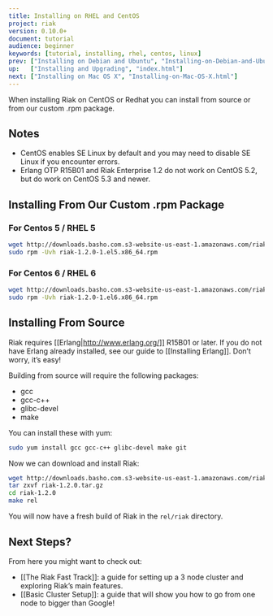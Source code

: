 ```yaml
---
title: Installing on RHEL and CentOS
project: riak
version: 0.10.0+
document: tutorial
audience: beginner
keywords: [tutorial, installing, rhel, centos, linux]
prev: ["Installing on Debian and Ubuntu", "Installing-on-Debian-and-Ubuntu.html"]
up:   ["Installing and Upgrading", "index.html"]
next: ["Installing on Mac OS X", "Installing-on-Mac-OS-X.html"]
---
```


When installing Riak on CentOS or Redhat you can install from source or from our custom .rpm package.

## Notes

* CentOS enables SE Linux by default and you may need to disable SE Linux if you encounter errors.
* Erlang OTP R15B01 and Riak Enterprise 1.2 do not work on CentOS 5.2, but do work on CentOS 5.3 and newer.

## Installing From Our Custom .rpm Package

### For Centos 5 / RHEL 5

```bash
wget http://downloads.basho.com.s3-website-us-east-1.amazonaws.com/riak/CURRENT/rhel/5/riak-1.2.0-1.el5.x86_64.rpm
sudo rpm -Uvh riak-1.2.0-1.el5.x86_64.rpm
```

### For Centos 6 / RHEL 6

```bash
wget http://downloads.basho.com.s3-website-us-east-1.amazonaws.com/riak/CURRENT/rhel/6/riak-1.2.0-1.el6.x86_64.rpm
sudo rpm -Uvh riak-1.2.0-1.el6.x86_64.rpm
```

## Installing From Source
Riak requires [[Erlang|http://www.erlang.org/]] R15B01 or later. If you do not have Erlang already installed, see our guide to [[Installing Erlang]]. Don’t worry, it’s easy!

Building from source will require the following packages:

* gcc
* gcc-c++
* glibc-devel
* make

You can install these with yum:

```bash
sudo yum install gcc gcc-c++ glibc-devel make git
```

Now we can download and install Riak:

```bash
wget http://downloads.basho.com.s3-website-us-east-1.amazonaws.com/riak/CURRENT/riak-1.2.0.tar.gz
tar zxvf riak-1.2.0.tar.gz
cd riak-1.2.0
make rel
```

You will now have a fresh build of Riak in the `rel/riak` directory.

## Next Steps?

From here you might want to check out:

* [[The Riak Fast Track]]: a guide for setting up a 3 node cluster and exploring Riak’s main features.
* [[Basic Cluster Setup]]: a guide that will show you how to go from one node to bigger than Google!
